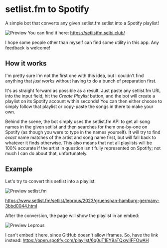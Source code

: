 # setlist.fm to Spotify
A simple bot that converts any given setlist.fm setlist into a Spotify playlist!

![Preview](https://i.imgur.com/gcoiWea.png)
You can find it here: https://setlistfm.selbi.club/

I hope some people other than myself can find some utility in this app. Any feedback is welcome!

## How it works
I'm pretty sure I'm not the first one with this idea, but I couldn't find anything that _just works_ without having to do a bunch of preparation first.

It's as straight forward as possible as a result. Just paste any setlist.fm URL into the input field, hit the _Create Playlist_ button, and the bot will create a playlist on its Spotify account within seconds! You can then either choose to simply follow that playlist or copy-paste the songs in there to make your own.

Behind the scene, the bot simply uses the setlist.fm API to get all song names in the given setlist and then searches for them one-by-one on Spotify (as though you were to type in the names yourself). It will try to find _exact_ name matches of the artist and song name first, but will fall back to whatever it finds otherwise. This also means that not all playlists will be 100% accurate if the artist in question isn't fully represented on Spotify; not much I can do about that, unfortunately.

## Example
Let's try to convert this setlist into a playlist:

![Preview setlist.fm](https://i.imgur.com/cI48ZjX.png)

https://www.setlist.fm/setlist/leprous/2023/gruenspan-hamburg-germany-3bbd0044.html

After the conversion, the page will show the playlist in an embed:

![Preview Leprous](https://i.imgur.com/B2nlfrt.png)

I can't embed it here, since GitHub doesn't allow iframes. So, have the link instead: https://open.spotify.com/playlist/6q0uT1EY9aTQxwIIFFOwAH
